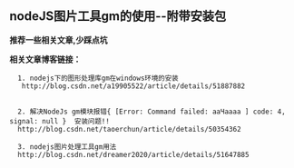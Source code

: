## nodeJS图片工具gm的使用--附带安装包

 **推荐一些相关文章,少踩点坑**

 **相关文章博客链接：**

      1. nodejs下的图形处理库gm在windows环境的安装
       http://blog.csdn.net/a19905522/article/details/51887882
       
       
      2. 解决NodeJs gm模块报错{ [Error: Command failed: aaЧaaaa ] code: 4, signal: null }  安装问题!!
      http://blog.csdn.net/taoerchun/article/details/50354362
      
      3. nodejs图片处理工具gm用法
      http://blog.csdn.net/dreamer2020/article/details/51647885
      







